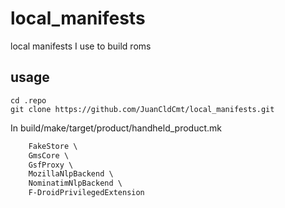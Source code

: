 # local_manifests
local manifests I use to build roms

## usage

```
cd .repo
git clone https://github.com/JuanCldCmt/local_manifests.git
```

In build/make/target/product/handheld_product.mk
```xml
    FakeStore \
    GmsCore \
    GsfProxy \
    MozillaNlpBackend \
    NominatimNlpBackend \
    F-DroidPrivilegedExtension
```
